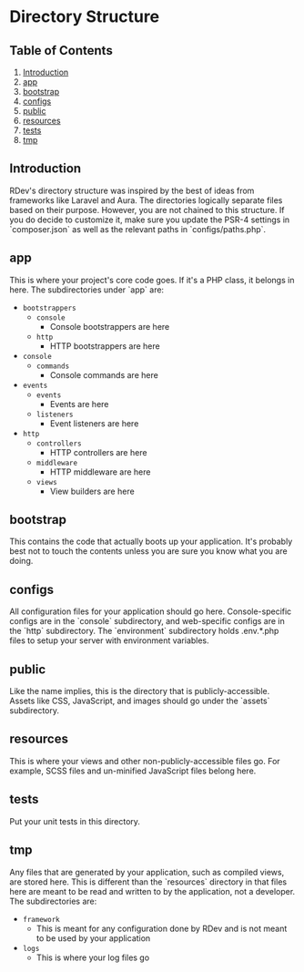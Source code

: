 # Directory Structure

## Table of Contents
1. [Introduction](#introduction)
2. [app](#app)
3. [bootstrap](#bootstrap)
4. [configs](#configs)
5. [public](#public)
6. [resources](#resources)
7. [tests](#tests)
8. [tmp](#tmp)

<h2 id="introduction">Introduction</h2>
RDev's directory structure was inspired by the best of ideas from frameworks like Laravel and Aura.  The directories logically separate files based on their purpose.  However, you are not chained to this structure.  If you do decide to customize it, make sure you update the PSR-4 settings in `composer.json` as well as the relevant paths in `configs/paths.php`.  

<h2 id="app">app</h2>
This is where your project's core code goes.  If it's a PHP class, it belongs in here.  The subdirectories under `app` are:

* `bootstrappers`
  * `console`
    * Console bootstrappers are here
  * `http`
    * HTTP bootstrappers are here
* `console`
  * `commands`
    * Console commands are here
* `events`
  * `events`
    * Events are here
  * `listeners`
    * Event listeners are here
* `http`
  * `controllers`
    * HTTP controllers are here
  * `middleware`
    * HTTP middleware are here
  * `views`
    * View builders are here

<h2 id="bootstrap">bootstrap</h2>
This contains the code that actually boots up your application.  It's probably best not to touch the contents unless you are sure you know what you are doing.

<h2 id="configs">configs</h2>
All configuration files for your application should go here.  Console-specific configs are in the `console` subdirectory, and web-specific configs are in the `http` subdirectory.  The `environment` subdirectory holds .env.*.php files to setup your server with environment variables.

<h2 id="public">public</h2>
Like the name implies, this is the directory that is publicly-accessible.  Assets like CSS, JavaScript, and images should go under the `assets` subdirectory.

<h2 id="resources">resources</h2>
This is where your views and other non-publicly-accessible files go.  For example, SCSS files and un-minified JavaScript files belong here.
 
<h2 id="tests">tests</h2>
Put your unit tests in this directory.

<h2 id="tmp">tmp</h2>
Any files that are generated by your application, such as compiled views, are stored here.  This is different than the `resources` directory in that files here are meant to be read and written to by the application, not a developer.  The subdirectories are:

* `framework`
  * This is meant for any configuration done by RDev and is not meant to be used by your application
* `logs`
  * This is where your log files go